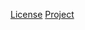 [License](http://www.apache.org/licenses/LICENSE-2.0.txt)
[Project](https://commons.apache.org/proper/commons-lang)
